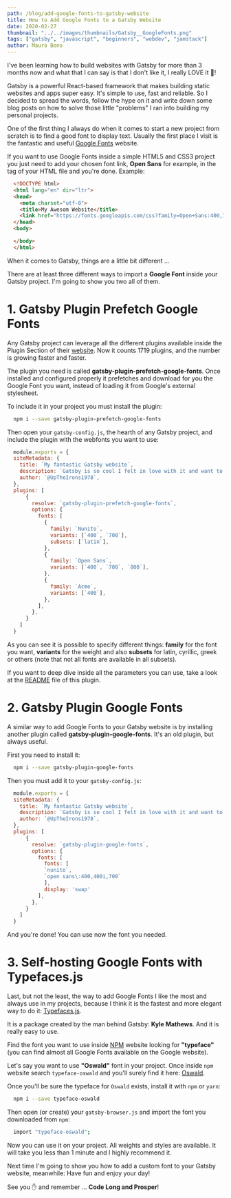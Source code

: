 ```yaml
---
path: /blog/add-google-fonts-to-gatsby-website
title: How to Add Google Fonts to a Gatsby Website
date: 2020-02-27
thumbnail: "../../images/thumbnails/Gatsby__GoogleFonts.png"
tags: ["gatsby", "javascript", "beginners", "webdev", "jamstack"]
author: Mauro Bono
---
```

I've been learning how to build websites with Gatsby for more than 3 months now and what that I can say is that I don't like it, I really LOVE it 💖!

Gatsby is a powerful React-based framework that makes building static websites and apps super easy. It's simple to use, fast and reliable. So I decided to spread the words, follow the hype on it and write down some blog posts on how to solve those little "problems" I ran into building my personal projects.

One of the first thing I always do when it comes to start a new project from scratch is to find a good font to display text. Usually the first place I visit is the fantastic and useful [Google Fonts](https://fonts.google.com/) website.

If you want to use Google Fonts inside a simple HTML5 and CSS3 project you just need to add your chosen font link, **Open Sans** for example, in the <head> tag of your HTML file and you're done. Example:

```html
  <!DOCTYPE html>
  <html lang="en" dir="ltr">
  <head>
    <meta charset="utf-8">
    <title>My Awesom Website</title>
    <link href="https://fonts.googleapis.com/css?family=Open+Sans:400,700,800&display=swap" rel="stylesheet">
  </head>
  <body>

  </body>
  </html>
```

When it comes to Gatsby, things are a little bit different ...

There are at least three different ways to import a **Google Font** inside your Gatsby project. I'm going to show you two all of them.

# 1. Gatsby Plugin Prefetch Google Fonts

Any Gatsby project can leverage all the different plugins available inside the Plugin Section of their [website](https://www.gatsbyjs.org/plugins/). Now it counts 1719 plugins, and the number is growing faster and faster.

The plugin you need is called **gatsby-plugin-prefetch-google-fonts**. Once installed and configured properly it prefetches and download for you the Google Font you want, instead of loading it from Google's external stylesheet.

To include it in your project you must install the plugin:

```bash
  npm i --save gatsby-plugin-prefetch-google-fonts
```

Then open your `gatsby-config.js`, the hearth of any Gatsby project, and include the plugin with the webfonts you want to use:

```js
  module.exports = {
  siteMetadata: {
    title: `My fantastic Gatsby website`,
    description: `Gatsby is so cool I felt in love with it and want to build all the web with this tool`,
    author: `@UpTheIrons1978`,
  },
  plugins: [
      {
        resolve: `gatsby-plugin-prefetch-google-fonts`,
        options: {
          fonts: [
            {
              family: `Nunito`,
              variants: [`400`, `700`],
              subsets: [`latin`],
            },
            {
              family: `Open Sans`,
              variants: [`400`, `700`, `800`],
            },
            {
              family: `Acme`,
              variants: [`400`],
            },
          ],
        },
      }
    ]
  }
```

As you can see it is possible to specify different things: **family** for the font you want, **variants** for the weight and also **subsets** for latin, cyrillic, greek or others (note that not all fonts are available in all subsets).

If you want to deep dive inside all the parameters you can use, take a look at the [README](https://github.com/SirPole/google-fonts-plugin) file of this plugin.

# 2. Gatsby Plugin Google Fonts

A similar way to add Google Fonts to your Gatsby website is by installing another plugin called **gatsby-plugin-google-fonts**. It's an old plugin, but always useful.

First you need to install it:

```bash
  npm i --save gatsby-plugin-google-fonts
```

Then you must add it to your `gatsby-config.js`:

```js
  module.exports = {
  siteMetadata: {
    title: `My fantastic Gatsby website`,
    description: `Gatsby is so cool I felt in love with it and want to build all the web with this tool`,
    author: `@UpTheIrons1978`,
  },
  plugins: [
      {
        resolve: `gatsby-plugin-google-fonts`,
        options: {
          fonts: [
            fonts: [
            `nunito`,
            `open sans\:400,400i,700`
            ],
            display: 'swap'
          ],
        },
      }
    ]
  }
```

And you're done! You can use now the font you needed.

# 3. Self-hosting Google Fonts with Typefaces.js

Last, but not the least, the way to add Google Fonts I like the most and always use in my projects, because I think it is the fastest and more elegant way to do it: [Typefaces.js](https://github.com/KyleAMathews/typefaces).

It is a package created by the man behind Gatsby: **Kyle Mathews**. And it is really easy to use.

Find the font you want to use inside [NPM](https://www.npmjs.com/) website looking for **"typeface"** (you can find almost all Google Fonts available on the Google website).

Let's say you want to use **"Oswald"** font in your project. Once inside `npm` website search `typeface-oswald` and you'll surely find it here: [Oswald](https://www.npmjs.com/package/typeface-oswald).

Once you'll be sure the typeface for `Oswald` exists, install it with `npm` or `yarn`:

```bash
  npm i --save typeface-oswald
```

Then open (or create) your `gatsby-browser.js` and import the font you downloaded from `npm`:

```bash
  import "typeface-oswald";
```

Now you can use it on your project. All weights and styles are available. It will take you less than 1 minute and I highly recommend it.

Next time I'm going to show you how to add a custom font to your Gatsby website, meanwhile: Have fun and enjoy your day!

See you ✋ and remember ... **Code Long and Prosper**!
